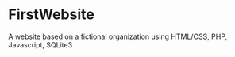 # FirstWebsite
A website based on a fictional organization using HTML/CSS, PHP, Javascript, SQLite3
